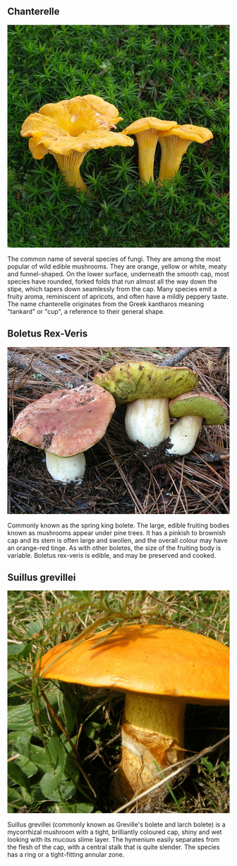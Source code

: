 ## **Chanterelle**
![Chant](kurka.jpg)

The common name of several species of fungi. They are among the most popular of wild edible mushrooms. They are orange, yellow or white, meaty and funnel-shaped. On the lower surface, underneath the smooth cap, most species have rounded, forked folds that run almost all the way down the stipe, which tapers down seamlessly from the cap. Many species emit a fruity aroma, reminiscent of apricots, and often have a mildly peppery taste. The name chanterelle originates from the Greek kantharos meaning "tankard" or "cup", a reference to their general shape.

## **Boletus Rex-Veris**
![BRV](BRV.jpg)

Commonly known as the spring king bolete. The large, edible fruiting bodies known as mushrooms appear under pine trees. It has a pinkish to brownish cap and its stem is often large and swollen, and the overall colour may have an orange-red tinge. As with other boletes, the size of the fruiting body is variable. Boletus rex-veris is edible, and may be preserved and cooked.

## **Suillus grevillei**
![maslak](maslak-zolty.jpg)

Suillus grevillei (commonly known as Greville's bolete and larch bolete) is a mycorrhizal mushroom with a tight, brilliantly coloured cap, shiny and wet looking with its mucous slime layer. The hymenium easily separates from the flesh of the cap, with a central stalk that is quite slender. The species has a ring or a tight-fitting annular zone.
